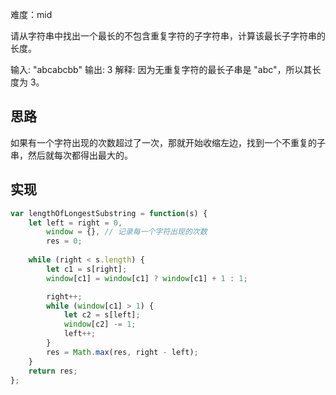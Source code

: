 难度：mid

请从字符串中找出一个最长的不包含重复字符的子字符串，计算该最长子字符串的长度。


输入: "abcabcbb"
输出: 3 
解释: 因为无重复字符的最长子串是 "abc"，所以其长度为 3。


## 思路
如果有一个字符出现的次数超过了一次，那就开始收缩左边，找到一个不重复的子串，然后就每次都得出最大的。

## 实现
```js
var lengthOfLongestSubstring = function(s) {
    let left = right = 0,
        window = {}, // 记录每一个字符出现的次数
        res = 0;
  
    while (right < s.length) {
        let c1 = s[right];
        window[c1] = window[c1] ? window[c1] + 1 : 1;

        right++;
        while (window[c1] > 1) {
            let c2 = s[left];
            window[c2] -= 1;
            left++;
        }
        res = Math.max(res, right - left);
    }
    return res;
};
```